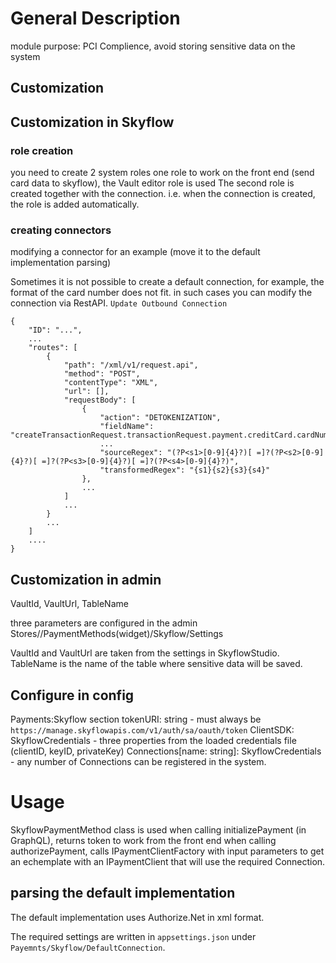 # General Description

module purpose: PCI Complience, avoid storing sensitive data on the system

## Customization

## Customization in Skyflow

### role creation
you need to create 2 system roles
one role to work on the front end (send card data to skyflow), the Vault editor role is used
The second role is created together with the connection. i.e. when the connection is created, the role is added automatically.

### creating connectors
modifying a connector for an example (move it to the default implementation parsing)

Sometimes it is not possible to create a default connection, for example, the format of the card number does not fit. in such cases you can modify the connection via RestAPI.
`Update Outbound Connection`
```
{
    "ID": "...",
	...
    "routes": [
        {
            "path": "/xml/v1/request.api",
            "method": "POST",
            "contentType": "XML",
            "url": [],
            "requestBody": [
                {
                    "action": "DETOKENIZATION",
                    "fieldName": "createTransactionRequest.transactionRequest.payment.creditCard.cardNumber",
					...
                    "sourceRegex": "(?P<s1>[0-9]{4}?)[ =]?(?P<s2>[0-9]{4}?)[ =]?(?P<s3>[0-9]{4}?)[ =]?(?P<s4>[0-9]{4}?)",
                    "transformedRegex": "{s1}{s2}{s3}{s4}"
                },
				...
			]
			...
		}
		...
	]
	....
}
```

## Customization in admin

VaultId, VaultUrl, TableName

three parameters are configured in the admin
Stores/<storeId>/PaymentMethods(widget)/Skyflow/Settings

VaultId and VaultUrl are taken from the settings in SkyflowStudio.
TableName is the name of the table where sensitive data will be saved.


## Configure in config

Payments:Skyflow section
tokenURI: string - must always be `https://manage.skyflowapis.com/v1/auth/sa/oauth/token`
ClientSDK: SkyflowCredentials - three properties from the loaded credentials file (clientID, keyID, privateKey)
Connections[name: string]: SkyflowCredentials - any number of Connections can be registered in the system.


# Usage

SkyflowPaymentMethod class is used
when calling initializePayment (in GraphQL), returns token to work from the front end
when calling authorizePayment, calls IPaymentClientFactory with input parameters to get an echemplate with an IPaymentClient that will use the required Connection.

## parsing the default implementation
The default implementation uses Authorize.Net in xml format.

The required settings are written in `appsettings.json` under `Payemnts/Skyflow/DefaultConnection`.




